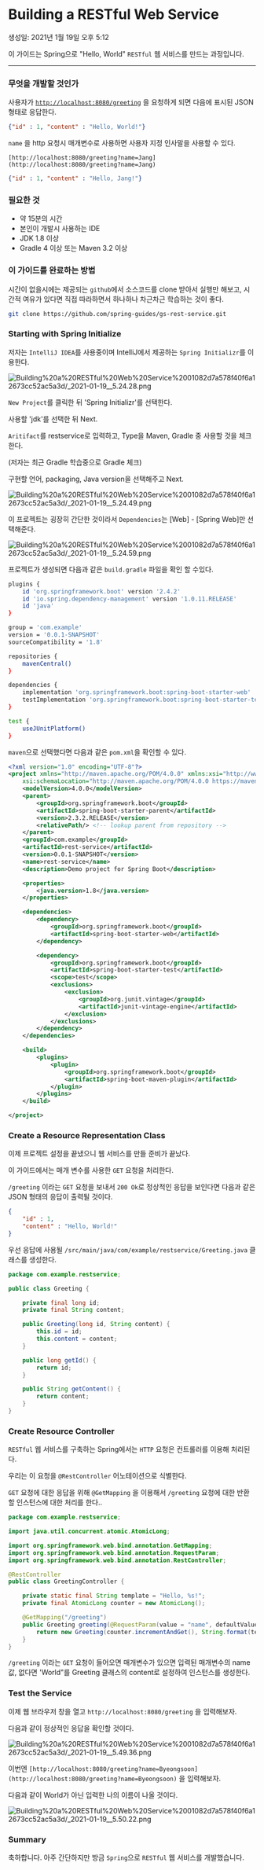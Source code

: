 # Building a RESTful Web Service

생성일: 2021년 1월 19일 오후 5:12

이 가이드는 Spring으로 "Hello, World" `RESTful` 웹 서비스를 만드는 과정입니다.

---

### 무엇을 개발할 것인가

사용자가 [`http://localhost:8080/greeting`](http://localhost:8080/greeting) 을 요청하게 되면 다음에 표시된 JSON 형태로 응답한다.

```json
{"id" : 1, "content" : "Hello, World!"}
```

`name` 을 http 요청시 매개변수로 사용하면 사용자 지정 인사말을 사용할 수 있다.

`[http://localhost:8080/greeting?name=Jang](http://localhost:8080/greeting?name=Jang)`

```json
{"id" : 1, "content" : "Hello, Jang!"}
```

### 필요한 것

- 약 15분의 시간
- 본인이 개발시 사용하는 IDE
- JDK 1.8 이상
- Gradle 4 이상 또는 Maven 3.2 이상

### 이 가이드를 완료하는 방법

시간이 없을시에는 제공되는 `github`에서 소스코드를 clone 받아서 실행만 해보고, 시간적 여유가 있다면 직접 따라하면서 하나하나 차근차근 학습하는 것이 좋다.

```bash
git clone https://github.com/spring-guides/gs-rest-service.git
```

### Starting with Spring Initialize

저자는 `IntelliJ IDEA`를 사용중이며 IntelliJ에서 제공하는 `Spring Initializr`를 이용한다.

![Building%20a%20RESTful%20Web%20Service%2001082d7a578f40f6a12673cc52ac5a3d/_2021-01-19__5.24.28.png](Building%20a%20RESTful%20Web%20Service%2001082d7a578f40f6a12673cc52ac5a3d/_2021-01-19__5.24.28.png)

`New Project`를 클릭한 뒤 'Spring Initializr'를 선택한다.

사용할 'jdk'를 선택한 뒤 Next.

`Aritifact`를 restservice로 입력하고, Type을 Maven, Gradle 중 사용할 것을 체크한다.

(저자는 최근 Gradle 학습중으로 Gradle 체크)

구현할 언어, packaging, Java version을 선택해주고 Next.

![Building%20a%20RESTful%20Web%20Service%2001082d7a578f40f6a12673cc52ac5a3d/_2021-01-19__5.24.49.png](Building%20a%20RESTful%20Web%20Service%2001082d7a578f40f6a12673cc52ac5a3d/_2021-01-19__5.24.49.png)

이 프로젝트는 굉장히 간단한 것이라서 `Dependencies`는 [Web] - [Spring Web]만 선택해준다.

![Building%20a%20RESTful%20Web%20Service%2001082d7a578f40f6a12673cc52ac5a3d/_2021-01-19__5.24.59.png](Building%20a%20RESTful%20Web%20Service%2001082d7a578f40f6a12673cc52ac5a3d/_2021-01-19__5.24.59.png)

프로젝트가 생성되면 다음과 같은 `build.gradle` 파일을 확인 할 수있다.

```bash
plugins {
    id 'org.springframework.boot' version '2.4.2'
    id 'io.spring.dependency-management' version '1.0.11.RELEASE'
    id 'java'
}

group = 'com.example'
version = '0.0.1-SNAPSHOT'
sourceCompatibility = '1.8'

repositories {
    mavenCentral()
}

dependencies {
    implementation 'org.springframework.boot:spring-boot-starter-web'
    testImplementation 'org.springframework.boot:spring-boot-starter-test'
}

test {
    useJUnitPlatform()
}
```

`maven`으로 선택했다면 다음과 같은 `pom.xml`을 확인할 수 있다.

```xml
<?xml version="1.0" encoding="UTF-8"?>
<project xmlns="http://maven.apache.org/POM/4.0.0" xmlns:xsi="http://www.w3.org/2001/XMLSchema-instance"
	xsi:schemaLocation="http://maven.apache.org/POM/4.0.0 https://maven.apache.org/xsd/maven-4.0.0.xsd">
	<modelVersion>4.0.0</modelVersion>
	<parent>
		<groupId>org.springframework.boot</groupId>
		<artifactId>spring-boot-starter-parent</artifactId>
		<version>2.3.2.RELEASE</version>
		<relativePath/> <!-- lookup parent from repository -->
	</parent>
	<groupId>com.example</groupId>
	<artifactId>rest-service</artifactId>
	<version>0.0.1-SNAPSHOT</version>
	<name>rest-service</name>
	<description>Demo project for Spring Boot</description>

	<properties>
		<java.version>1.8</java.version>
	</properties>

	<dependencies>
		<dependency>
			<groupId>org.springframework.boot</groupId>
			<artifactId>spring-boot-starter-web</artifactId>
		</dependency>

		<dependency>
			<groupId>org.springframework.boot</groupId>
			<artifactId>spring-boot-starter-test</artifactId>
			<scope>test</scope>
			<exclusions>
				<exclusion>
					<groupId>org.junit.vintage</groupId>
					<artifactId>junit-vintage-engine</artifactId>
				</exclusion>
			</exclusions>
		</dependency>
	</dependencies>

	<build>
		<plugins>
			<plugin>
				<groupId>org.springframework.boot</groupId>
				<artifactId>spring-boot-maven-plugin</artifactId>
			</plugin>
		</plugins>
	</build>

</project>
```

### Create a Resource Representation Class

이제 프로젝트 설정을 끝냈으니 웹 서비스를 만들 준비가 끝났다.

이 가이드에서는 매개 변수를 사용한 `GET` 요청을 처리한다.

`/greeting` 이라는 `GET` 요청을 보내서 `200 Ok`로 정상적인 응답을 보인다면 다음과 같은 JSON 형태의 응답이 출력될 것이다.

```json
{
	"id" : 1,
	"content" : "Hello, World!"
}
```

우선 응답에 사용될 `/src/main/java/com/example/restservice/Greeting.java` 클래스를 생성한다.

```java
package com.example.restservice;

public class Greeting {

	private final long id;
	private final String content;

	public Greeting(long id, String content) {
		this.id = id;
		this.content = content;
	}

	public long getId() {
		return id;
	}

	public String getContent() {
		return content;
	}
}
```

### Create Resource Controller

`RESTful` 웹 서비스를 구축하는 Spring에서는 `HTTP` 요청은 컨트롤러를 이용해 처리된다.

우리는 이 요청을 `@RestController` 어노테이션으로 식별한다.

`GET` 요청에 대한 응답을 위해 `@GetMapping` 을 이용해서 `/greeting` 요청에 대한 반환할 인스턴스에 대한 처리를 한다..

```java
package com.example.restservice;

import java.util.concurrent.atomic.AtomicLong;

import org.springframework.web.bind.annotation.GetMapping;
import org.springframework.web.bind.annotation.RequestParam;
import org.springframework.web.bind.annotation.RestController;

@RestController
public class GreetingController {

	private static final String template = "Hello, %s!";
	private final AtomicLong counter = new AtomicLong();

	@GetMapping("/greeting")
	public Greeting greeting(@RequestParam(value = "name", defaultValue = "World") String name) {
		return new Greeting(counter.incrementAndGet(), String.format(template, name));
	}
}
```

`/greeting` 이라는 `GET` 요청이 들어오면 매개변수가 있으면 입력된 매개변수의 name 값, 없다면 'World"를 Greeting 클래스의 content로 설정하여 인스턴스를 생성한다.

### Test the Service

이제 웹 브라우저 창을 열고 `http://localhost:8080/greeting` 을 입력해보자.

다음과 같이 정상적인 응답을 확인할 것이다.

![Building%20a%20RESTful%20Web%20Service%2001082d7a578f40f6a12673cc52ac5a3d/_2021-01-19__5.49.36.png](Building%20a%20RESTful%20Web%20Service%2001082d7a578f40f6a12673cc52ac5a3d/_2021-01-19__5.49.36.png)

이번엔 `[http://localhost:8080/greeting?name=Byeongsoon](http://localhost:8080/greeting?name=Byeongsoon)` 을 입력해보자.

다음과 같이 World가 아닌 입력한 나의 이름이 나올 것이다.

![Building%20a%20RESTful%20Web%20Service%2001082d7a578f40f6a12673cc52ac5a3d/_2021-01-19__5.50.22.png](Building%20a%20RESTful%20Web%20Service%2001082d7a578f40f6a12673cc52ac5a3d/_2021-01-19__5.50.22.png)

### Summary

축하합니다. 아주 간단하지만 방금 `Spring`으로 `RESTful` 웹 서비스를 개발했습니다.